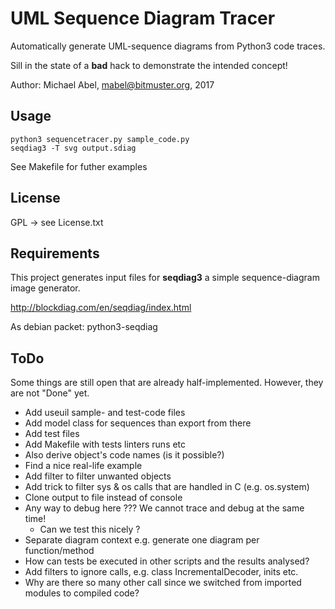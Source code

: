 

# UML Sequence Diagram Tracer #

Automatically generate UML-sequence diagrams from Python3 code traces.

Sill in the state of a **bad** hack to demonstrate the intended concept!

Author: Michael Abel, mabel@bitmuster.org, 2017

## Usage ##

    python3 sequencetracer.py sample_code.py
    seqdiag3 -T svg output.sdiag

See Makefile for futher examples

## License ##

GPL -> see License.txt

## Requirements ##

This project generates input files for **seqdiag3** a simple sequence-diagram
image generator.

http://blockdiag.com/en/seqdiag/index.html

As debian packet: python3-seqdiag

## ToDo ##

Some things are still open that are already half-implemented.
However, they are not "Done" yet.

- Add useuil sample- and test-code files
- Add model class for sequences than export from there
- Add test files
- Add Makefile with tests linters runs etc
- Also derive object's code names (is it possible?)
- Find a nice real-life example
- Add filter to filter unwanted objects
- Add trick to filter sys & os calls that are handled in C (e.g. os.system)
- Clone output to file instead of console
- Any way to debug here ??? We cannot trace and debug at the same time!
  - Can we test this nicely ?
- Separate diagram context e.g. generate one diagram per function/method
- How can tests be executed in other scripts and the results analysed?
- Add filters to ignore calls, e.g. class IncrementalDecoder, inits etc.
- Why are there so many other call since we switched from imported modules
    to compiled code?


